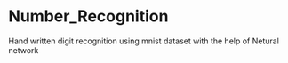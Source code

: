 # Number_Recognition
Hand written digit recognition using mnist dataset with the help of Netural network 
